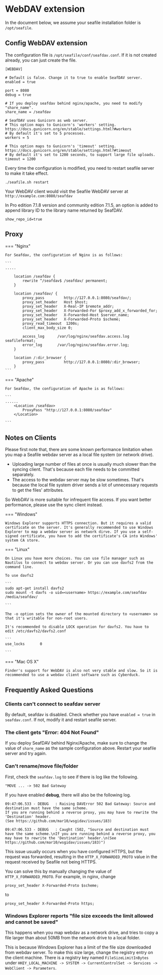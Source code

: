 # WebDAV extension

In the document below, we assume your seafile installation folder is `/opt/seafile`.

## Config WebDAV extension

The configuration file is `/opt/seafile/conf/seafdav.conf`. If it is not created already, you can just create the file.

```
[WEBDAV]

# Default is false. Change it to true to enable SeafDAV server.
enabled = true

port = 8080
debug = true

# If you deploy seafdav behind nginx/apache, you need to modify "share_name".
share_name = /seafdav

# SeafDAV uses Gunicorn as web server.
# This option maps to Gunicorn's 'workers' setting. https://docs.gunicorn.org/en/stable/settings.html?#workers
# By default it's set to 5 processes.
workers = 5

# This option maps to Gunicorn's 'timeout' setting. https://docs.gunicorn.org/en/stable/settings.html?#timeout
# By default it's set to 1200 seconds, to support large file uploads.
timeout = 1200
```

Every time the configuration is modified, you need to restart seafile server to make it take effect.

```
./seafile.sh restart

```

Your WebDAV client would visit the Seafile WebDAV server at `http://example.com:8080/seafdav`


In Pro edition 7.1.8 version and community edition 7.1.5, an option is added to append library ID to the library name returned by SeafDAV.

```
show_repo_id=true

```

## Proxy

=== "Nginx"

    For Seafdav, the configuration of Nginx is as follows:

    ```
    .....

        location /seafdav {
            rewrite ^/seafdav$ /seafdav/ permanent;
        }

        location /seafdav/ {
            proxy_pass         http://127.0.0.1:8080/seafdav/;
            proxy_set_header   Host $host;
            proxy_set_header   X-Real-IP $remote_addr;
            proxy_set_header   X-Forwarded-For $proxy_add_x_forwarded_for;
            proxy_set_header   X-Forwarded-Host $server_name;
            proxy_set_header   X-Forwarded-Proto $scheme;
            proxy_read_timeout  1200s;
            client_max_body_size 0;
    ﻿
            access_log      /var/log/nginx/seafdav.access.log seafileformat;
            error_log       /var/log/nginx/seafdav.error.log;
        }

        location /:dir_browser {
            proxy_pass         http://127.0.0.1:8080/:dir_browser;
        }
    ```

=== "Apache"

    For Seafdav, the configuration of Apache is as follows:

    ```
    ......
        <Location /seafdav>
            ProxyPass "http://127.0.0.1:8080/seafdav"
        </Location>

    ```


## Notes on Clients

Please first note that, there are some known performance limitation when you map a Seafile webdav server as a local file system (or network drive).

* Uploading large number of files at once is usually much slower than the syncing client. That's because each file needs to be committed separately.
* The access to the webdav server may be slow sometimes. That's because the local file system driver sends a lot of unnecessary requests to get the files' attributes.

So WebDAV is more suitable for infrequent file access. If you want better performance, please use the sync client instead.

=== "Windows"

    Windows Explorer supports HTTPS connection. But it requires a valid certificate on the server. It's generally recommended to use Windows Explorer to map a webdav server as network dirve. If you use a self-signed certificate, you have to add the certificate's CA into Windows' system CA store.
=== "Linux"

    On Linux you have more choices. You can use file manager such as Nautilus to connect to webdav server. Or you can use davfs2 from the command line.

    To use davfs2

    ```
    sudo apt-get install davfs2
    sudo mount -t davfs -o uid=<username> https://example.com/seafdav /media/seafdav/

    ```

    The -o option sets the owner of the mounted directory to <username> so that it's writable for non-root users.

    It's recommended to disable LOCK operation for davfs2. You have to edit /etc/davfs2/davfs2.conf

    ```
    use_locks       0

    ```
=== "Mac OS X"

    Finder's support for WebDAV is also not very stable and slow. So it is recommended to use a webdav client software such as Cyberduck.

## Frequently Asked Questions

### Clients can't connect to seafdav server

By default, seafdav is disabled. Check whether you have `enabled = true` in `seafdav.conf`.
If not, modify it and restart seafile server.

### The client gets "Error: 404 Not Found"

If you deploy SeafDAV behind Nginx/Apache, make sure to change the value of `share_name` as the sample configuration above. Restart your seafile server and try again.

### Can't rename/move file/folder

First, check the `seafdav.log` to see if there is log like the following.
```
"MOVE ... -> 502 Bad Gateway
```

If you have enabled **debug**, there will also be the following log.
```
09:47:06.533 - DEBUG   : Raising DAVError 502 Bad Gateway: Source and destination must have the same scheme.
If you are running behind a reverse proxy, you may have to rewrite the 'Destination' header.
(See https://github.com/mar10/wsgidav/issues/183)

09:47:06.533 - DEBUG   : Caught (502, "Source and destination must have the same scheme.\nIf you are running behind a reverse proxy, you may have to rewrite the 'Destination' header.\n(See https://github.com/mar10/wsgidav/issues/183)")
```

This issue usually occurs when you have configured HTTPS, but the request was forwarded, resulting in the `HTTP_X_FORWARDED_PROTO` value in the request received by Seafile not being HTTPS.

You can solve this by manually changing the value of `HTTP_X_FORWARDED_PROTO`. For example, in nginx, change
```
proxy_set_header X-Forwarded-Proto $scheme;
```

to

```
proxy_set_header X-Forwarded-Proto https;
```

### Windows Explorer reports "file size exceeds the limit allowed and cannot be saved"

This happens when you map webdav as a network drive, and tries to copy a file larger than about 50MB from the network drive to a local folder.

This is because Windows Explorer has a limit of the file size downloaded from webdav server. To make this size large, change the registry entry on the client machine. There is a registry key named `FileSizeLimitInBytes` under `HKEY_LOCAL_MACHINE -> SYSTEM -> CurrentControlSet -> Services -> WebClient -> Parameters`.
